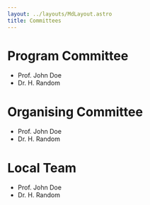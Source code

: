 ```yaml
---
layout: ../layouts/MdLayout.astro
title: Committees
---
```


# Program Committee

- Prof. John Doe
- Dr. H. Random

# Organising Committee

- Prof. John Doe
- Dr. H. Random

# Local Team

- Prof. John Doe
- Dr. H. Random
